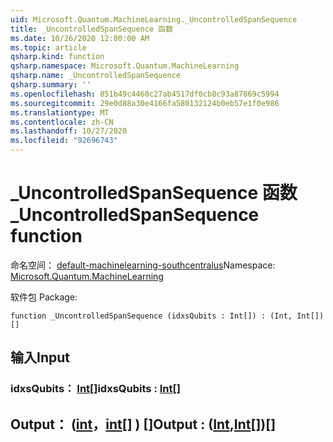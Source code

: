 ```yaml
---
uid: Microsoft.Quantum.MachineLearning._UncontrolledSpanSequence
title: _UncontrolledSpanSequence 函数
ms.date: 10/26/2020 12:00:00 AM
ms.topic: article
qsharp.kind: function
qsharp.namespace: Microsoft.Quantum.MachineLearning
qsharp.name: _UncontrolledSpanSequence
qsharp.summary: ''
ms.openlocfilehash: 851b49c4460c27ab4517df0cb8c93a87869c5994
ms.sourcegitcommit: 29e0d88a30e4166fa580132124b0eb57e1f0e986
ms.translationtype: MT
ms.contentlocale: zh-CN
ms.lasthandoff: 10/27/2020
ms.locfileid: "92696743"
---
```

# <a name="_uncontrolledspansequence-function"></a><span data-ttu-id="a13c2-102">_UncontrolledSpanSequence 函数</span><span class="sxs-lookup"><span data-stu-id="a13c2-102">_UncontrolledSpanSequence function</span></span>

<span data-ttu-id="a13c2-103">命名空间： [default-machinelearning-southcentralus](xref:Microsoft.Quantum.MachineLearning)</span><span class="sxs-lookup"><span data-stu-id="a13c2-103">Namespace: [Microsoft.Quantum.MachineLearning](xref:Microsoft.Quantum.MachineLearning)</span></span>

<span data-ttu-id="a13c2-104">软件包 [](https://nuget.org/packages/)</span><span class="sxs-lookup"><span data-stu-id="a13c2-104">Package: [](https://nuget.org/packages/)</span></span>




```qsharp
function _UncontrolledSpanSequence (idxsQubits : Int[]) : (Int, Int[])[]
```


## <a name="input"></a><span data-ttu-id="a13c2-105">输入</span><span class="sxs-lookup"><span data-stu-id="a13c2-105">Input</span></span>

### <a name="idxsqubits--int"></a><span data-ttu-id="a13c2-106">idxsQubits： [Int](xref:microsoft.quantum.lang-ref.int)[]</span><span class="sxs-lookup"><span data-stu-id="a13c2-106">idxsQubits : [Int](xref:microsoft.quantum.lang-ref.int)[]</span></span>





## <a name="output--intint"></a><span data-ttu-id="a13c2-107">Output： ([int](xref:microsoft.quantum.lang-ref.int)，[int](xref:microsoft.quantum.lang-ref.int)[] ) []</span><span class="sxs-lookup"><span data-stu-id="a13c2-107">Output : ([Int](xref:microsoft.quantum.lang-ref.int),[Int](xref:microsoft.quantum.lang-ref.int)[])[]</span></span>

